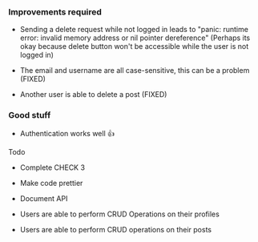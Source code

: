 ### Improvements required

- Sending a delete request while not logged in leads to
  "panic: runtime error: invalid memory address or nil pointer dereference"
  (Perhaps its okay because delete button won't be accessible while the user is not logged in)

- The email and username are all case-sensitive, this can be a problem (FIXED)

- Another user is able to delete a post (FIXED)

### Good stuff

- Authentication works well 👍

Todo

- Complete CHECK 3
- Make code prettier
- Document API

- Users are able to perform CRUD Operations on their profiles
- Users are able to perform CRUD operations on their posts
